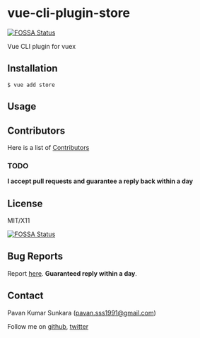 # vue-cli-plugin-store
[![FOSSA Status](https://app.fossa.io/api/projects/git%2Bgithub.com%2Fpksunkara%2Fvue-cli-plugin-store.svg?type=shield)](https://app.fossa.io/projects/git%2Bgithub.com%2Fpksunkara%2Fvue-cli-plugin-store?ref=badge_shield)


Vue CLI plugin for vuex

## Installation

```
$ vue add store
```

## Usage

## Contributors
Here is a list of [Contributors](http://github.com/pksunkara/vue-cli-plugin-store/contributors)

### TODO

__I accept pull requests and guarantee a reply back within a day__

## License
MIT/X11


[![FOSSA Status](https://app.fossa.io/api/projects/git%2Bgithub.com%2Fpksunkara%2Fvue-cli-plugin-store.svg?type=large)](https://app.fossa.io/projects/git%2Bgithub.com%2Fpksunkara%2Fvue-cli-plugin-store?ref=badge_large)

## Bug Reports
Report [here](http://github.com/pksunkara/vue-cli-plugin-store/issues). __Guaranteed reply within a day__.

## Contact
Pavan Kumar Sunkara (pavan.sss1991@gmail.com)

Follow me on [github](https://github.com/users/follow?target=pksunkara), [twitter](http://twitter.com/pksunkara)